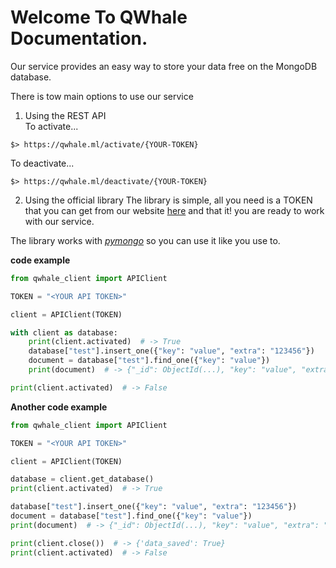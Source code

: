 # Welcome To QWhale Documentation.

Our service provides an easy way to store your data free on the MongoDB database.

There is tow main options to use our service
1) Using the REST API  
To activate...
```
$> https://qwhale.ml/activate/{YOUR-TOKEN}
```
To deactivate...
```
$> https://qwhale.ml/deactivate/{YOUR-TOKEN}
```

2) Using the official library
The library is simple, all you need is a TOKEN that you can get from our website [here](http://qwhale.ml)
and that it! you are ready to work with our service.

The library works with [_pymongo_](https://github.com/mongodb/mongo-python-driver) so you can use it like you use to.

**code example**
```python
from qwhale_client import APIClient

TOKEN = "<YOUR API TOKEN>"

client = APIClient(TOKEN)

with client as database:
    print(client.activated)  # -> True
    database["test"].insert_one({"key": "value", "extra": "123456"})
    document = database["test"].find_one({"key": "value"})
    print(document)  # -> {"_id": ObjectId(...), "key": "value", "extra": "123456"}

print(client.activated)  # -> False
```

**Another code example**
```python
from qwhale_client import APIClient

TOKEN = "<YOUR API TOKEN>"

client = APIClient(TOKEN)

database = client.get_database()
print(client.activated)  # -> True

database["test"].insert_one({"key": "value", "extra": "123456"})
document = database["test"].find_one({"key": "value"})
print(document)  # -> {"_id": ObjectId(...), "key": "value", "extra": "123456"}

print(client.close())  # -> {'data_saved': True}
print(client.activated)  # -> False
```
